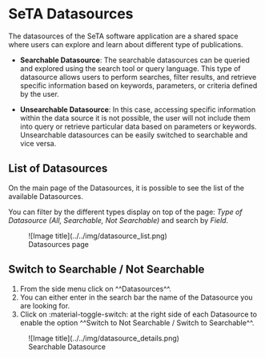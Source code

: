 # SeTA Datasources
The datasources of the SeTA software application are a shared space where users can explore and learn about different type of publications. 

* **Searchable Datasource**:  The searchable datasources can be queried and explored using the search tool or query language. This type of datasource allows users to perform searches, filter results, and retrieve specific information based on keywords, parameters, or criteria defined by the user.

* **Unsearchable Datasource**:  In this case, accessing specific information within the data source it is not possible, the user will not include them into query or retrieve particular data based on parameters or keywords. Unsearchable datasources can be easily switched to searchable and vice versa.

## List of Datasources

On the main page of the Datasources, it is possible to see the list of the available Datasources.

You can filter by the different types display on top of the page: *Type of Datasource (All, Searchable, Not Searchable)* and search by *Field*. 

<figure markdown>
  ![Image title](../../img/datasource_list.png)
  <figcaption>Datasources page</figcaption>
</figure>

## Switch to Searchable / Not Searchable

1. From the side menu click on ^^Datasources^^.  
2. You can either enter in the search bar the name of the Datasource you are looking for.              
3. Click on :material-toggle-switch: at the right side of each Datasource to enable the option ^^Switch to Not Searchable / Switch to Searchable^^.  

<figure markdown>
  ![Image title](../../img/datasource_details.png)
  <figcaption>Searchable Datasource</figcaption>
</figure>